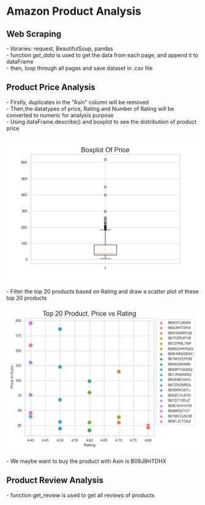 # Amazon Product Analysis

<h2>Web Scraping</h2>
- libraries: request, BeautifulSoup, pandas<br>
- function <i> get_data </i> is used to get the data from each page, and append it to dataFrame<br>
- then, loop through all pages and save dataset in .csv file
<h2>Product Price Analysis</h2>
- Firstly, duplicates in the "Asin" column will be removed <br>
- Then,the datatypes of price, Rating and Number of Rating will be converted to numeric for analysis purpose<br>
- Using dataFrame.describe() and boxplot to see the distribution of product price
<p align="center">
  <img src="boxplot.png">
</p>
- Filter the top 20 products based on Rating and draw a scatter plot of these top 20 products
<p align="center">
  <img src="scatterplot.png">
</p>
- We maybe want to buy the product with Asin is B09J8HTDHX

<h2>Product Review Analysis</h2>
- function get_review is used to get all reviews of products <br>


